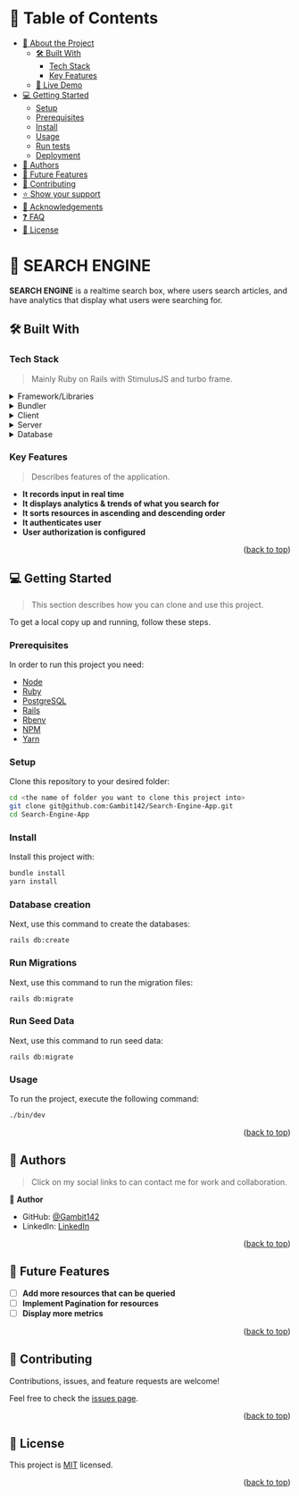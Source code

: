 <a name="readme-top"></a>

<!-- TABLE OF CONTENTS -->

# 📗 Table of Contents

- [📖 About the Project](#about-project)
  - [🛠 Built With](#built-with)
    - [Tech Stack](#tech-stack)
    - [Key Features](#key-features)
  - [🚀 Live Demo](#live-demo)
- [💻 Getting Started](#getting-started)
  - [Setup](#setup)
  - [Prerequisites](#prerequisites)
  - [Install](#install)
  - [Usage](#usage)
  - [Run tests](#run-tests)
  - [Deployment](#triangular_flag_on_post-deployment)
- [👥 Authors](#authors)
- [🔭 Future Features](#future-features)
- [🤝 Contributing](#contributing)
- [⭐️ Show your support](#support)
- [🙏 Acknowledgements](#acknowledgements)
- [❓ FAQ](#faq)
- [📝 License](#license)

<!-- PROJECT DESCRIPTION -->

# 📖 SEARCH ENGINE <a name="about-project"></a>


**SEARCH ENGINE** is a realtime search box, where users search articles, and have analytics that display what users were searching for. 


## 🛠 Built With <a name="built-with"></a>

### Tech Stack <a name="tech-stack"></a>

> Mainly Ruby on Rails with StimulusJS and turbo frame.

<details>
  <summary>Framework/Libraries</summary>
  <ul>
    <li><a href="https://stimulus.hotwired.dev/">StimuusJS</a></li>
    <li><a href="#">Turbo Frame</a></li>
    <li><a href="https://tailwindcss.com/">Tail Wind CSS</a></li>
    <li><a href="https://github.com/heartcombo/devise">Devise</a></li>
    <li><a href="https://github.com/CanCanCommunity/cancancan">CanCanCan</a></li>
  </ul>
</details>

<details>
  <summary>Bundler</summary>
  <ul>
    <li><a href="https://guides.rubyonrails.org/webpacker.html">Webpack</a></li>
    <li><a href="#">JS Bundling Gem</a></li>
  </ul>
</details>

<details>
  <summary>Client</summary>
  <ul>
    <li><a href="https://html.com/">HTML</a></li>
    <li><a href="https://www.w3.org/Style/CSS/Overview.en.html">CSS</a></li>
  </ul>
</details>

<details>
  <summary>Server</summary>
  <ul>
    <li><a href="#">Ruby on Rails' WEBrick</a></li>
    <li><a href="#">Ruby on Rails' Puma</a></li>
  </ul>
</details>

<details>
<summary>Database</summary>
  <ul>
    <li><a href="https://www.postgresql.org/">PostgreSQL</a></li>
  </ul>
</details>

<!-- Features -->

### Key Features <a name="key-features"></a>

> Describes features of the application.

- **It records input in real time**
- **It displays analytics & trends of what you search for**
- **It sorts resources in ascending and descending order**
- **It authenticates user**
- **User authorization is configured**


<p align="right">(<a href="#readme-top">back to top</a>)</p>


<!-- GETTING STARTED -->

## 💻 Getting Started <a name="getting-started"></a>

> This section describes how you can clone and use this project.

To get a local copy up and running, follow these steps.

### Prerequisites

In order to run this project you need:

+ [Node](https://kinsta.com/blog/how-to-install-node-js/)
+ [Ruby](https://learn.microsoft.com/en-us/sql/connect/ruby/step-1-configure-development-environment-for-ruby-development?view=sql-server-ver16)
+ [PostgreSQL](https://www.guru99.com/download-install-postgresql.html)
+ [Rails](https://www.guru99.com/download-install-postgresql.html)
+ [Rbenv](https://www.digitalocean.com/community/tutorials/how-to-install-ruby-on-rails-with-rbenv-on-macos)
+ [NPM](https://docs.npmjs.com/downloading-and-installing-node-js-and-npm)
+ [Yarn](https://classic.yarnpkg.com/lang/en/docs/install/#windows-stable)

### Setup

Clone this repository to your desired folder:


```sh
cd <the name of folder you want to clone this project into>
git clone git@github.com:Gambit142/Search-Engine-App.git
cd Search-Engine-App
```

### Install

Install this project with:

```sh
bundle install
yarn install
```

### Database creation

Next, use this command to create the databases:
```
rails db:create
```

### Run Migrations

Next, use this command to run the migration files:
```
rails db:migrate
```

### Run Seed Data
Next, use this command to run seed data:
```
rails db:migrate
```

### Usage

To run the project, execute the following command:

```sh
./bin/dev
```


<p align="right">(<a href="#readme-top">back to top</a>)</p>

<!-- AUTHORS -->

## 👥 Authors <a name="authors"></a>

> Click on my social links to can contact me for work and collaboration.

👤 **Author**

- GitHub: [@Gambit142](https://github.com/Gambit142)
- LinkedIn: [LinkedIn](https://www.linkedin.com/in/francis-ugorji/)



<p align="right">(<a href="#readme-top">back to top</a>)</p>

<!-- FUTURE FEATURES -->

## 🔭 Future Features <a name="future-features"></a>

- [ ] **Add more resources that can be queried**
- [ ] **Implement Pagination for resources**
- [ ] **Display more metrics**

<p align="right">(<a href="#readme-top">back to top</a>)</p>

<!-- CONTRIBUTING -->

## 🤝 Contributing <a name="contributing"></a>

Contributions, issues, and feature requests are welcome!

Feel free to check the [issues page](../../issues/).

<p align="right">(<a href="#readme-top">back to top</a>)</p>

<!-- LICENSE -->

## 📝 License <a name="license"></a>

This project is [MIT](./LICENSE.txt) licensed.

<p align="right">(<a href="#readme-top">back to top</a>)</p>
